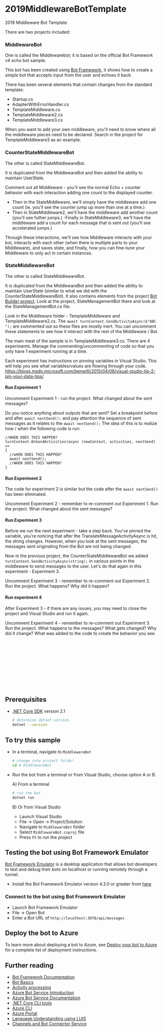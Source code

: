# 2019MiddlewareBotTemplate
2019 Middleware Bot Template

There are two projects included:

### MiddlewareBot
One is called the Middlewarebot; it is based on the official Bot Framework v4 echo bot sample.

This bot has been created using [Bot Framework](https://dev.botframework.com), it shows how to create a simple bot that accepts input from the user and echoes it back.

There has been several elements that contain changes from the standard template:
- Startup.cs
- AdapterWithErrorHandler.cs
- TemplateMiddleware.cs
- TemplateMiddleware2.cs
- TemplateMiddleware3.cs

When you want to add your own middleware, you'll need to know where all the middleware pieces need to be declared.  Search in the project for TemplateMiddleware3 as an example. 

### CounterStateMiddlewareBot
The other is called StateMiddlewareBot.  

It is duplicated from the MiddlewareBot and then added the ability to maintain UserState.

Comment out all Middleware - you'll see the normal Echo + counter behavior with each interaction adding one count to the displayed counter.  
- Then in the StateMiddleware, we'll simply have the middleware add one count (ie. you'll see the counter jump up more than one at a time.)  
- Then in StateMiddleware2, we'll have the middleware add another count (you'll see futher jumps.)   -Finally in StateMiddleware3, we'll have the middleware add a count for each message that is sent out (you'll see accelerated jumps.)

Through these interactions, we'll see how Middleware interacts with your bot, interacts with each other (when there is multiple parts to your Middleware), and saves state, and finally, how you can fine-tune your Middleware to only act in certain instances.


### StateMiddlewareBot
The other is called StateMiddlewareBot.  

It is duplicated from the MiddlewareBot and then added the ability to maintain UserState (similar to what we did with the CounterStateMiddlewareBot).
It also contains elements from the project [Bot Builder project](https://github.com/microsoft/botbuilder-dotnet).  Look at the project, StateManagementBot there and look at the StateManagementBot.cs file.

Look in the Middleware folder - TemplateMiddleware and TemplateMiddleware2.cs.  The  ```await turnContext.SendActivityAsync($"ABC ");``` are commented out so these files are mostly inert.  You can uncomment these statements to see how it interact with the rest of the Middleware / Bot.

The main meat of the sample is in TemplateMiddleware3.cs.
There are 4 experiments.  Manage the commenting/uncommenting of code so that you only have 1 experiment running at a time.

Each experiment has instructions on pinning variables in Visual Studio. This will help you see what variables/values are flowing through your code.  https://blogs.msdn.microsoft.com/benwilli/2015/04/08/visual-studio-tip-2-pin-your-data-tips/

#### Run Experiment 1 
Uncomment Experiment 1 - run the project.  What changed about the sent messages?   

Do you notice anything about outputs that are sent? Set a breakpoint before and after ```await nextSend();``` and pay attention the sequence of sent messages as it relates to the ```await nextSend();``` The idea of this is to realize how / when the following code is run: 
```
//WHEN DOES THIS HAPPEN?
turnContext.OnSendActivities(async (newContext, activities, nextSend) =>
{
  //wHEN DOES THIS HAPPEN?
  await nextSend();
  //WHEN DOES THIS HAPPEN? 
}
```
#### Run Experiment 2
The code for experiment 2 is similar but the code after the ```await nextSend()``` has been eliminated.  

Uncomment Experiment 2 - remember to re-comment out Experiment 1.  Run the project.  What changed about the sent messages?   

#### Run Experiment 3
Before we run the next experiment - take a step back.  You've pinned the variable, you're noticing that after the TranslateMessageActivityAsync is hit, the string changes.  However, when you look at the sent messages, the messages sent originating from the Bot are not being changed.  

Now in the previous project, the CounterStateMiddlewareBot we added ```turnContext.SendActivityAsync(string);``` in various points in the middleware to send messages to the user.  Let's do that again in this experiment - Experiment 3. 

Uncomment Experiment 3 - remember to re-comment out Experiment 2.  Run the project.  What happens? Why did it happen?

#### Run experiment 4
After Experiment 3 - if there are any issues, you may need to close the project and Visual Studio and run it again.

Uncomment Experiment 4 - remember to re-comment out Experiment 3.  Run the project.   What happens to the messages?  What gets changed?  Why did it change?  What was added to the code to create the behavior you see.



<br />
<br />
<br />
<br />
<br />
<br />
<br />
<br />
<br />

## Prerequisites

- [.NET Core SDK](https://dotnet.microsoft.com/download) version 2.1

  ```bash
  # determine dotnet version
  dotnet --version
  ```

## To try this sample

- In a terminal, navigate to `MiddlewareBot`

    ```bash
    # change into project folder
    cd # MiddlewareBot
    ```

- Run the bot from a terminal or from Visual Studio, choose option A or B.

  A) From a terminal

  ```bash
  # run the bot
  dotnet run
  ```

  B) Or from Visual Studio

  - Launch Visual Studio
  - File -> Open -> Project/Solution
  - Navigate to `MiddlewareBot` folder
  - Select `MiddlewareBot.csproj` file
  - Press `F5` to run the project

## Testing the bot using Bot Framework Emulator

[Bot Framework Emulator](https://github.com/microsoft/botframework-emulator) is a desktop application that allows bot developers to test and debug their bots on localhost or running remotely through a tunnel.

- Install the Bot Framework Emulator version 4.3.0 or greater from [here](https://github.com/Microsoft/BotFramework-Emulator/releases)

### Connect to the bot using Bot Framework Emulator

- Launch Bot Framework Emulator
- File -> Open Bot
- Enter a Bot URL of `http://localhost:3978/api/messages`

## Deploy the bot to Azure

To learn more about deploying a bot to Azure, see [Deploy your bot to Azure](https://aka.ms/azuredeployment) for a complete list of deployment instructions.

## Further reading

- [Bot Framework Documentation](https://docs.botframework.com)
- [Bot Basics](https://docs.microsoft.com/azure/bot-service/bot-builder-basics?view=azure-bot-service-4.0)
- [Activity processing](https://docs.microsoft.com/en-us/azure/bot-service/bot-builder-concept-activity-processing?view=azure-bot-service-4.0)
- [Azure Bot Service Introduction](https://docs.microsoft.com/azure/bot-service/bot-service-overview-introduction?view=azure-bot-service-4.0)
- [Azure Bot Service Documentation](https://docs.microsoft.com/azure/bot-service/?view=azure-bot-service-4.0)
- [.NET Core CLI tools](https://docs.microsoft.com/en-us/dotnet/core/tools/?tabs=netcore2x)
- [Azure CLI](https://docs.microsoft.com/cli/azure/?view=azure-cli-latest)
- [Azure Portal](https://portal.azure.com)
- [Language Understanding using LUIS](https://docs.microsoft.com/en-us/azure/cognitive-services/luis/)
- [Channels and Bot Connector Service](https://docs.microsoft.com/en-us/azure/bot-service/bot-concepts?view=azure-bot-service-4.0)

